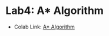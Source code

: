 # Lab4: A* Algorithm
- Colab Link: [A* Algorithm](https://colab.research.google.com/drive/1Z4Na-AHKhMXXkyiybJxJzuZ_45rJGJjf?usp=sharing)